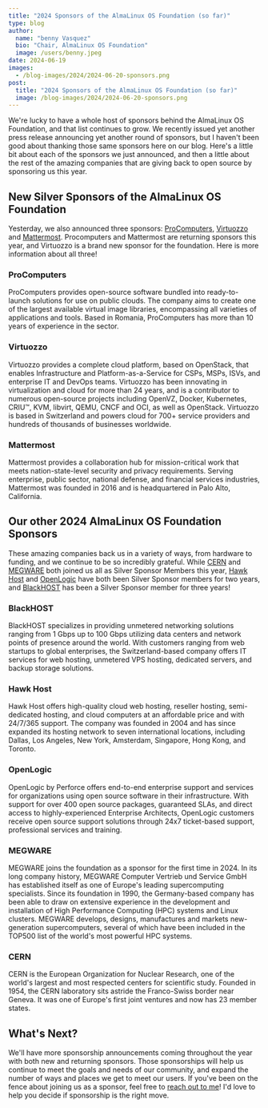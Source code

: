 ```yaml
---
title: "2024 Sponsors of the AlmaLinux OS Foundation (so far)"
type: blog
author:
  name: "benny Vasquez"
  bio: "Chair, AlmaLinux OS Foundation"
  image: /users/benny.jpeg
date: 2024-06-19
images:
  - /blog-images/2024/2024-06-20-sponsors.png
post:
  title: "2024 Sponsors of the AlmaLinux OS Foundation (so far)"
  image: /blog-images/2024/2024-06-20-sponsors.png
---
```


We're lucky to have a whole host of sponsors behind the AlmaLinux OS Foundation, and that list continues to grow. We recently issued yet another press release announcing yet another round of sponsors, but I haven't been good about thanking those same sponsors here on our blog. Here's a little bit about each of the sponsors we just announced, and then a little about the rest of the amazing companies that are giving back to open source by sponsoring us this year. 

## New Silver Sponsors of the AlmaLinux OS Foundation

Yesterday, we also announced three sponsors: [ProComputers](https://www.procomputers.com/), [Virtuozzo](https://www.virtuozzo.com/) and [Mattermost](https://mattermost.com/). Procomputers and Mattermost are returning sponsors this year, and Virtuozzo is a brand new sponsor for the foundation. Here is more information about all three!

### ProComputers

ProComputers provides open-source software bundled into ready-to-launch solutions for use on public clouds. The company aims to create one of the largest available virtual image libraries, encompassing all varieties of applications and tools. Based in Romania, ProComputers has more than 10 years of experience in the sector.

### Virtuozzo

Virtuozzo provides a complete cloud platform, based on OpenStack, that enables Infrastructure and Platform-as-a-Service for CSPs, MSPs, ISVs, and enterprise IT and DevOps teams. Virtuozzo has been innovating in virtualization and cloud for more than 24 years, and is a contributor to numerous open-source projects including OpenVZ, Docker, Kubernetes, CRIU™, KVM, libvirt, QEMU, CNCF and OCI, as well as OpenStack. Virtuozzo is based in Switzerland and powers cloud for 700+ service providers and hundreds of thousands of businesses worldwide.

### Mattermost

Mattermost provides a collaboration hub for mission-critical work that meets nation-state-level security and privacy requirements. Serving enterprise, public sector, national defense, and financial services industries, Mattermost was founded in 2016 and is headquartered in Palo Alto, California.

## Our other 2024 AlmaLinux OS Foundation Sponsors

These amazing companies back us in a variety of ways, from hardware to funding, and we continue to be so incredibly grateful. While [CERN](https://home.cern/) and [MEGWARE](https://megware.com/) both joined us all as Silver Sponsor Members this year, [Hawk Host](https://www.hawkhost.com/) and [OpenLogic](https://www.openlogic.com/) have both been Silver Sponsor members for two years, and [BlackHOST](https://black.host/) has been a Silver Sponsor member for three years!

### BlackHOST

BlackHOST specializes in providing unmetered networking solutions ranging from 1 Gbps up to 100 Gbps utilizing data centers and network points of presence around the world. With customers ranging from web startups to global enterprises, the Switzerland-based company offers IT services for web hosting, unmetered VPS hosting, dedicated servers, and backup storage solutions.

### Hawk Host

Hawk Host offers high-quality cloud web hosting, reseller hosting, semi-dedicated hosting, and cloud computers at an affordable price and with 24/7/365 support. The company was founded in 2004 and has since expanded its hosting network to seven international locations, including Dallas, Los Angeles, New York, Amsterdam, Singapore, Hong Kong, and Toronto.

### OpenLogic

OpenLogic by Perforce offers end-to-end enterprise support and services for organizations using open source software in their infrastructure. With support for over 400 open source packages, guaranteed SLAs, and direct access to highly-experienced Enterprise Architects, OpenLogic customers receive open source support solutions through 24x7 ticket-based support, professional services and training.

### MEGWARE

MEGWARE joins the foundation as a sponsor for the first time in 2024. In its long company history, MEGWARE Computer Vertrieb und Service GmbH has established itself as one of Europe's leading supercomputing specialists. Since its foundation in 1990, the Germany-based company has been able to draw on extensive experience in the development and installation of High Performance Computing (HPC) systems and Linux clusters. MEGWARE develops, designs, manufactures and markets new-generation supercomputers, several of which have been included in the TOP500 list of the world's most powerful HPC systems.

### CERN

CERN is the European Organization for Nuclear Research, one of the world's largest and most respected centers for scientific study. Founded in 1954, the CERN laboratory sits astride the Franco-Swiss border near Geneva. It was one of Europe's first joint ventures and now has 23 member states.

## What's Next?

We'll have more sponsorship announcements coming throughout the year with both new and returning sponsors. Those sponsorships will help us continue to meet the goals and needs of our community, and expand the number of ways and places we get to meet our users. If you've been on the fence about joining us as a sponsor, feel free to [reach out to me](mailto:benny@almalinux.org)! I'd love to help you decide if sponsorship is the right move.
